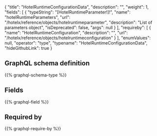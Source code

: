 {
  "title": "HotelRuntimeConfigurationData",
  "description": "",
  "weight": 1,
  "fields": [
    {
      "typeString": "[HotelRuntimeParameter!]!",
      "name": "hotelRuntimeParameters",
      "url": "/hotelx/reference/objects/hotelruntimeparameter",
      "description": "List of parameters object",
      "isDeprecated": false,
      "args": null
    }
  ],
  "requireby": [
    {
      "name": "HotelRuntimeConfiguration",
      "description": "",
      "url": "/hotelx/reference/objects/hotelruntimeconfiguration"
    }
  ],
  "enumValues": null,
  "operator": "type",
  "typename": "HotelRuntimeConfigurationData",
  "hideGithubLink": true
}
## GraphQL schema definition

{{% graphql-schema-type %}}

## Fields

{{% graphql-field %}}

## Required by

{{% graphql-require-by %}}
